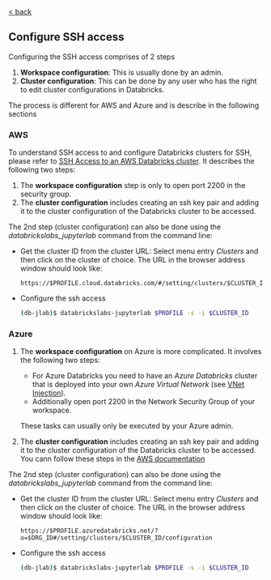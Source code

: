 [< back](../README.md)

## Configure SSH access

Configuring the SSH access comprises of 2 steps

1. **Workspace configuration**: This is usually done by an admin.
2. **Cluster configuration**: This can be done by any user who has the right to edit cluster configurations in Databricks.

The process is different for AWS and Azure and is describe in the following sections


### AWS

To understand SSH access to and configure Databricks clusters for SSH, please refer to [SSH Access to an AWS Databricks cluster](https://docs.databricks.com/user-guide/clusters/ssh.html#ssh-access-to-clusters). It describes the following two steps:

1. The **workspace configuration** step is only to open port 2200 in the security group.
2. The **cluster configuration** includes creating an ssh key pair and adding it to the cluster configuration of the Databricks cluster to be accessed.

The 2nd step (cluster configuration) can also be done using the *databrickslabs_jupyterlab* command from the command line:

- Get the cluster ID from the cluster URL: Select menu entry *Clusters* and then click on the cluster of choice. The URL in the browser address window should look like:

    ```text
    https://$PROFILE.cloud.databricks.com/#/setting/clusters/$CLUSTER_ID/configuration
    ```

- Configure the ssh access

    ```bash
    (db-jlab)$ databrickslabs-jupyterlab $PROFILE -s -i $CLUSTER_ID
    ```

### Azure

1. The **workspace configuration** on Azure is more complicated. It involves the following two steps:

    - For Azure Databricks you need to have an *Azure Databricks* cluster that is deployed into your own *Azure Virtual Network* (see [VNet Injection](https://docs.azuredatabricks.net/administration-guide/cloud-configurations/azure/vnet-inject.html)).
    - Additionally open port 2200 in the Network Security Group of your workspace.

    These tasks can usually only be executed by your Azure admin.

2. The **cluster configuration** includes creating an ssh key pair and adding it to the cluster configuration of the Databricks cluster to be accessed. You cann follow these steps in the [AWS documentation](https://docs.databricks.com/user-guide/clusters/ssh.html#ssh-access-to-clusters)

The 2nd step (cluster configuration) can also be done using the *databrickslabs_jupyterlab* command from the command line:

- Get the cluster ID from the cluster URL: Select menu entry *Clusters* and then click on the cluster of choice. The URL in the browser address window should look like:

    ```text
    https://$PROFILE.azuredatabricks.net/?o=$ORG_ID#/setting/clusters/$CLUSTER_ID/configuration
    ```

- Configure the ssh access

    ```bash
    (db-jlab)$ databrickslabs-jupyterlab $PROFILE -s -i $CLUSTER_ID
    ```
